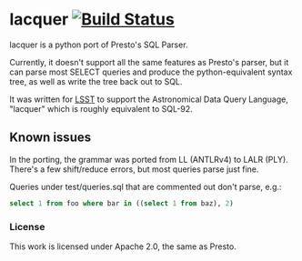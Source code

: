 # lacquer [![Build Status](https://travis-ci.org/slaclab/lacquer.svg?branch=master)](https://travis-ci.org/slaclab/lacquer)

lacquer is a python port of Presto's SQL Parser.

Currently, it doesn't support all the same features as Presto's parser,
but it can parse most SELECT queries and produce the python-equivalent
syntax tree, as well as write the tree back out to SQL.

It was written for [LSST](http://lsst.org) to support the Astronomical 
Data Query Language, "lacquer" which is roughly equivalent to SQL-92.

  

## Known issues
In the porting, the grammar was ported from LL (ANTLRv4) to LALR (PLY).
There's a few shift/reduce errors, but most queries parse just fine.

Queries under test/queries.sql that are commented out don't parse, e.g.:

```sql
select 1 from foo where bar in ((select 1 from baz), 2)
```

### License
This work is licensed under Apache 2.0, the same as Presto.

